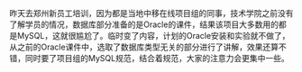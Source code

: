 昨天去郑州新员工培训，因为都是当地中移在线项目组的同事，技术学院之前没有了解学员的情况，数据库部分准备的是Oracle的课件，结果该项目大多数用的都是MySQL，这就很尴尬了。临时变了内容，计划的Oracle安装和实验就不做了，从之前的Oracle课件中，选取了数据库类型无关的部分进行了讲解，效果还算不错，同时要了项目组的MySQL规范，结合着规范，大家的注意力会更集中一些。



